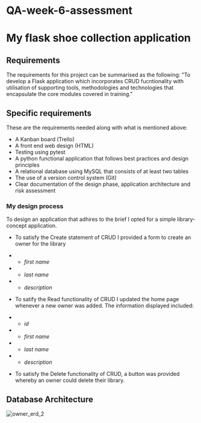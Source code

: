 # QA-week-6-assessment

# My flask shoe collection application

## Requirements

The requirements for this project can be summarised as the following:
"To develop a Flask application which incorporates CRUD fucntionality with utilisation of supporting tools, methodologies and technologies that encapsulate the core modules covered in training."

## Specific requirements

These are the requirements needed along with what is mentioned above:
* A Kanban board (Trello)
* A front end web design (HTML)
* Testing using pytest
* A python functional application that follows best practices and design principles
* A relational database using MySQL that consists of at least two tables
* The use of a version control system (Git)
* Clear documentation of the design phase, application architecture and risk assessment

### My design process

To design an application that adhires to the brief I opted for a simple library-concept application.

* To satisfy the Create statement of CRUD I provided a form to create an owner for the library
 * * *first name*
 * * *last name*
 * * *description*

* To satify the Read functionality of CRUD I updated the home page whenever a new owner was added. The information displayed included:
 * * *id*
 * * *first name*
 * * *last name*
 * * *description*

* To satisfy the Delete functionality of CRUD, a button was provided whereby an owner could delete their library.

## Database Architecture

![owner_erd_2](https://user-images.githubusercontent.com/71146682/164019482-877d3cc2-b864-4e11-ba48-ae56883845e6.jpg)




